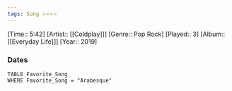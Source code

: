 ```yaml
---
tags: Song ⭐⭐⭐⭐ 
---
```

[Time:: 5:42]
[Artist:: [[Coldplay]]]
[Genre:: Pop Rock]
[Played:: 3]
[Album:: [[Everyday Life]]]
[Year:: 2019]
### Dates
````dataview
TABLE Favorite_Song
WHERE Favorite_Song = "Arabesque"
````
